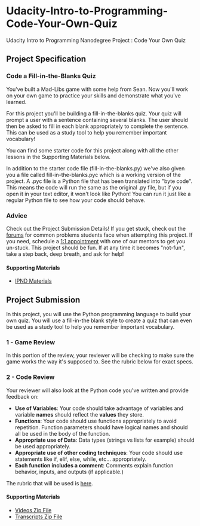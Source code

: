 # Udacity-Intro-to-Programming-Code-Your-Own-Quiz
Udacity Intro to Programming Nanodegree Project : Code Your Own Quiz

## Project Specification

### Code a Fill-in-the-Blanks Quiz
You've built a Mad-Libs game with some help from Sean. Now you'll work on your own game to practice your skills and demonstrate what you've learned.

For this project you'll be building a fill-in-the-blanks quiz. Your quiz will prompt a user with a sentence containing several blanks. The user should then be asked to fill in each blank appropriately to complete the sentence. This can be used as a study tool to help you remember important vocabulary!

You can find some starter code for this project along with all the other lessons in the Supporting Materials below.

In addition to the starter code file (fill-in-the-blanks.py) we've also given you a file called fill-in-the-blanks.pyc which is a working version of the project. A .pyc file is a Python file that has been translated into "byte code". This means the code will run the same as the original .py file, but if you open it in your text editor, it won't look like Python! You can run it just like a regular Python file to see how your code should behave.

### Advice
Check out the Project Submission Details! If you get stuck, check out the [forums](https://discussions.udacity.com/) for common problems students face when attempting this project. If you need, schedule a [1:1 appointment](https://calendly.com/ipnd-1-1) with one of our mentors to get you un-stuck. This project should be fun. If at any time it becomes "not-fun", take a step back, deep breath, and ask for help!

#### Supporting Materials
* [IPND Materials](https://d17h27t6h515a5.cloudfront.net/topher/2017/April/58ee5729_ipnd-materials/ipnd-materials.zip)

## Project Submission
In this project, you will use the Python programming language to build your own quiz. You will use a fill-in-the blank style to create a quiz that can even be used as a study tool to help you remember important vocabulary.

### 1 - Game Review
In this portion of the review, your reviewer will be checking to make sure the game works the way it's supposed to. See the rubric below for exact specs.

### 2 - Code Review
Your reviewer will also look at the Python code you've written and provide feedback on:

* **Use of Variables**: Your code should take advantage of variables and variable **names** should reflect the **values** they store.
* **Functions**: Your code should use functions appropriately to avoid repetition. Function parameters should have logical names and should all be used in the body of the function.
* **Appropriate use of Data**: Data types (strings vs lists for example) should be used appropriately.
* **Appropriate use of other coding techniques**: Your code should use statements like if, elif, else, while, etc... appropriately.
* **Each function includes a comment**: Comments explain function behavior, inputs, and outputs (if applicable.)

The rubric that will be used is [here](https://review.udacity.com/#!/projects/3568138824/rubric).

#### Supporting Materials
* [Videos Zip File](http://d2uz2655q5g6b2.cloudfront.net/3568138824/Stage%202%3A%20Automate%20Your%20Page%20Videos.zip)
* [Transcripts Zip File](http://d2uz2655q5g6b2.cloudfront.net/3568138824/Stage%202%3A%20Automate%20Your%20Page%20Subtitles.zip)
